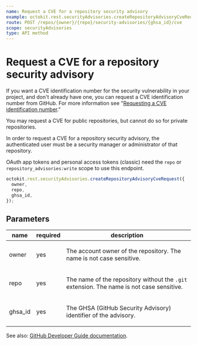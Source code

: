 ```yaml
---
name: Request a CVE for a repository security advisory
example: octokit.rest.securityAdvisories.createRepositoryAdvisoryCveRequest({ owner, repo, ghsa_id })
route: POST /repos/{owner}/{repo}/security-advisories/{ghsa_id}/cve
scope: securityAdvisories
type: API method
---
```


# Request a CVE for a repository security advisory

If you want a CVE identification number for the security vulnerability in your project, and don't already have one, you can request a CVE identification number from GitHub. For more information see "[Requesting a CVE identification number](https://docs.github.com/code-security/security-advisories/repository-security-advisories/publishing-a-repository-security-advisory#requesting-a-cve-identification-number-optional)."

You may request a CVE for public repositories, but cannot do so for private repositories.

In order to request a CVE for a repository security advisory, the authenticated user must be a security manager or administrator of that repository.

OAuth app tokens and personal access tokens (classic) need the `repo` or `repository_advisories:write` scope to use this endpoint.

```js
octokit.rest.securityAdvisories.createRepositoryAdvisoryCveRequest({
  owner,
  repo,
  ghsa_id,
});
```

## Parameters

<table>
  <thead>
    <tr>
      <th>name</th>
      <th>required</th>
      <th>description</th>
    </tr>
  </thead>
  <tbody>
    <tr><td>owner</td><td>yes</td><td>

The account owner of the repository. The name is not case sensitive.

</td></tr>
<tr><td>repo</td><td>yes</td><td>

The name of the repository without the `.git` extension. The name is not case sensitive.

</td></tr>
<tr><td>ghsa_id</td><td>yes</td><td>

The GHSA (GitHub Security Advisory) identifier of the advisory.

</td></tr>
  </tbody>
</table>

See also: [GitHub Developer Guide documentation](https://docs.github.com/rest/security-advisories/repository-advisories#request-a-cve-for-a-repository-security-advisory).

